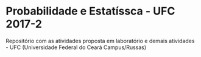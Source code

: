 # Probabilidade e Estatíssca - UFC 2017-2
Repositório com as atividades proposta em laboratório e demais atividades - UFC (Universidade Federal do Ceará Campus/Russas)
